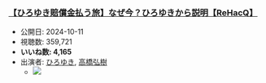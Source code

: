 ### [【ひろゆき賠償金払う旅】なぜ今？ひろゆきから説明【ReHacQ】](https://www.youtube.com/watch?v=G7R2VNy5GU4)
-   公開日: 2024-10-11
-   視聴数: 359,721
-   **いいね数: 4,165**
-   出演者: [ひろゆき](/rehacq_fan/people/ひろゆき "wikilink"), [高橋弘樹](/rehacq_fan/people/高橋弘樹 "wikilink")
    - [![](https://img.youtube.com/vi/G7R2VNy5GU4/hqdefault.jpg)](https://www.youtube.com/watch?v=G7R2VNy5GU4)
